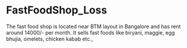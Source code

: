# FastFoodShop_Loss
The fast food shop is located near BTM layout in Bangalore and has rent around 14000/- per month. It sells fast foods like biryani, maggie, egg bhujia, omelets, chicken kabab etc., 
